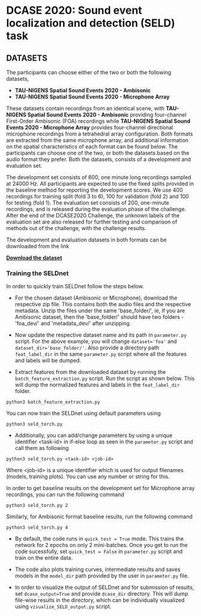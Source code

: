 
# DCASE 2020: Sound event localization and detection (SELD) task


## DATASETS

The participants can choose either of the two or both the following datasets,

 * **TAU-NIGENS Spatial Sound Events 2020 - Ambisonic**
 * **TAU-NIGENS Spatial Sound Events 2020 - Microphone Array**

These datasets contain recordings from an identical scene, with **TAU-NIGENS Spatial Sound Events 2020 - Ambisonic** providing four-channel First-Order Ambisonic (FOA) recordings while  **TAU-NIGENS Spatial Sound Events 2020 - Microphone Array** provides four-channel directional microphone recordings from a tetrahedral array configuration. Both formats are extracted from the same microphone array, and additional information on the spatial characteristics of each format can be found below. The participants can choose one of the two, or both the datasets based on the audio format they prefer. Both the datasets, consists of a development and evaluation set. 

The development set consists of 600, one minute long recordings sampled at 24000 Hz. All participants are expected to use the fixed splits provided in the baseline method for reporting the development scores. We use 400 recordings for training split (fold 3 to 6), 100 for validation (fold 2) and 100 for testing (fold 1). The evaluation set consists of 200, one-minute recordings, and is released during the evaluation phase of the challenge. After the end of the DCASE2020 Challenge, the unknown labels of the evaluation set are also released for further testing and comparison of methods out of the challenge, with the challenge results.

The development and evaluation datasets in both formats can be downloaded from the link

[**Download the dataset**](https://doi.org/10.5281/zenodo.4064792)


### Training the SELDnet

In order to quickly train SELDnet follow the steps below.

* For the chosen dataset (Ambisonic or Microphone), download the respective zip file. This contains both the audio files and the respective metadata. Unzip the files under the same 'base_folder/', ie, if you are Ambisonic dataset, then the 'base_folder/' should have two folders - 'foa_dev/' and 'metadata_dev/' after unzipping.

* Now update the respective dataset name and its path in `parameter.py` script. For the above example, you will change `dataset='foa'` and `dataset_dir='base_folder/'`. Also provide a directory path `feat_label_dir` in the same `parameter.py` script where all the features and labels will be dumped. 

* Extract features from the downloaded dataset by running the `batch_feature_extraction.py` script. Run the script as shown below. This will dump the normalized features and labels in the `feat_label_dir` folder.

```
python3 batch_feature_extraction.py
```

You can now train the SELDnet using default parameters using
```
python3 seld_torch.py
```

* Additionally, you can add/change parameters by using a unique identifier \<task-id\> in if-else loop as seen in the `parameter.py` script and call them as following
```
python3 seld_torch.py <task-id> <job-id>
```
Where \<job-id\> is a unique identifier which is used for output filenames (models, training plots). You can use any number or string for this.

In order to get baseline results on the development set for Microphone array recordings, you can run the following command
```
python3 seld_torch.py 2
```
Similarly, for Ambisonic format baseline results, run the following command
```
python3 seld_torch.py 4
```

* By default, the code runs in `quick_test = True` mode. This trains the network for 2 epochs on only 2 mini-batches. Once you get to run the code sucessfully, set `quick_test = False` in `parameter.py` script and train on the entire data.

* The code also plots training curves, intermediate results and saves models in the `model_dir` path provided by the user in `parameter.py` file.

* In order to visualize the output of SELDnet and for submission of results, set `dcase_output=True` and provide `dcase_dir` directory. This will dump file-wise results in the directory, which can be individually visualized using `visualize_SELD_output.py` script.
